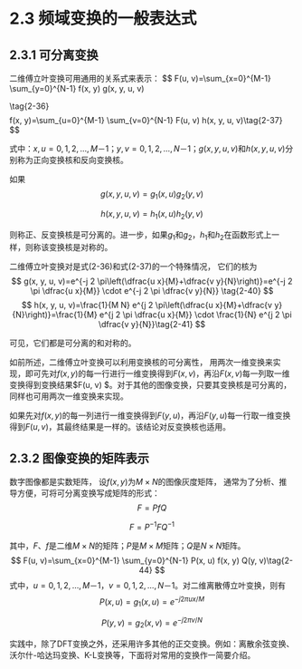 #  2.3 频域变换的一般表达式

##  2.3.1 可分离变换         

二维傅立叶变换可用通用的关系式来表示： 
$$
F(u, v)=\sum_{x=0}^{M-1} \sum_{y=0}^{N-1} f(x, y) g(x, y, u, v) 

\tag{2-36}
$$
$$
 f(x, y)=\sum_{u=0}^{M-1} \sum_{v=0}^{N-1} F(u, v) h(x, y, u, v)\tag{2-37}
$$

式中：$x, u=0, 1, 2,  …,  M－1$；$y,  v=0,  1,  2,  …,  N－1$；$g(x,y,u,v)$和$h(x,y,u,v)$分别称为正向变换核和反向变换核。

如果
$$
g(x, y, u, v)=g_1(x, u) g_2(y, v)\tag{2-38}
$$

$$
h(x, y, u, v)=h_1(x, u) h_2(y, v)\tag{2-39}
$$

则称正、反变换核是可分离的。进一步，如果$g_1$和$g_2$，$h_1$和$h_2$在函数形式上一样，则称该变换核是对称的。

二维傅立叶变换对是式(2-36)和式(2-37)的一个特殊情况， 它们的核为
$$
g(x, y, u, v)=e^{-j 2 \pi\left(\dfrac{u x}{M}+\dfrac{v y}{N}\right)}=e^{-j 2 \pi \dfrac{u x}{M}} \cdot e^{-j 2 \pi \dfrac{v y}{N}} \tag{2-40}
$$
$$
h(x, y, u, v)=\frac{1}{M N} e^{j 2 \pi\left(\dfrac{u x}{M}+\dfrac{v y}{N}\right)}=\frac{1}{M} e^{j 2 \pi \dfrac{u x}{M}} \cdot \frac{1}{N} e^{j 2 \pi \dfrac{v y}{N}}\tag{2-41}
$$

可见，它们都是可分离的和对称的。       

如前所述，二维傅立叶变换可以利用变换核的可分离性， 用两次一维变换来实现，即可先对$f(x, y)$的每一行进行一维变换得到$F(x,  v)$，再沿$F(x,  v)$每一列取一维变换得到变换结果$F(u,  v)
$。对于其他的图像变换，只要其变换核是可分离的，同样也可用两次一维变换来实现。        

如果先对$f(x, y)$的每一列进行一维变换得到$F(y,  u)$，再沿$F(y,  u)$每一行取一维变换得到$F(u,  v)$，其最终结果是一样的。该结论对反变换核也适用。 

## 2.3.2 图像变换的矩阵表示

数字图像都是实数矩阵， 设$f(x,  y)$为$M\times N$的图像灰度矩阵， 通常为了分析、推导方便，可将可分离变换写成矩阵的形式： 
$$
F=P f Q\tag{2-42}
$$

$$
F=P^{-1} F Q^{-1}\tag{2-43}
$$

其中，$F$、$f$是二维$M\times N$的矩阵；$P$是$M\times M$矩阵；$Q$是$N\times N$矩阵。
$$
F(u, v)=\sum_{x=0}^{M-1} \sum_{y=0}^{N-1} P(x, u) f(x, y) Q(y, v)\tag{2-44}
$$
式中，$u=0,  1,  2,  …,  M－1，v=0,  1,  2,  …,  N－1$。对二维离散傅立叶变换，则有
$$
P(x, u)=g_1(x, u)=e^{-j 2 \pi u x / M}\tag{2-45}
$$

$$
P(y, v)=g_2(x, v)=e^{-j 2 \pi v / N}\tag{2-46}
$$

实践中，除了DFT变换之外，还采用许多其他的正交变换。例如：离散余弦变换、沃尔什-哈达玛变换、K-L变换等，下面将对常用的变换作一简要介绍。 
